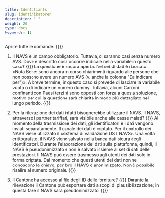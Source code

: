 ```yaml
---
title: Identifiants 
slug: identifikatoren
description: " "
weight: 20
type: docs
keywords: []
---
```


Aprire tutte le domande: {{<collapsibleGroupCommand groupId="identifikatoren">}}

1. Il NAVS è un campo obbligatorio. Tuttavia, ci saranno casi senza numero AVS. Dove è descritto cosa occorre indicare nella variabile in questo caso?
{{<collapsibleBlock groupId="identifikatoren">}}
La questione è ancora aperta. Nel set di dati è riportato: «Nota Bene: sono ancora in corso chiarimenti riguardo alle persone che non possono avere un numero AVS (v. anche la colonna "Da indicare per")». A breve termine, in questo caso si prevede di lasciare la variabile vuota o di indicare un numero dummy. Tuttavia, alcuni Cantoni confinanti con Paesi terzi si sono opposti con forza a questa soluzione, motivo per cui la questione sarà chiarita in modo più dettagliato nel lungo periodo.
{{</collapsibleBlock>}}

2. Per la rilevazione dei dati infatti bisognerebbe utilizzare il NAVS. Il NAVS, attraverso i partner tariffari, sarà visibile anche alle casse malati?
{{<collapsibleBlock groupId="identifikatoren">}}
Al momento della trasmissione dei dati, gli identificatori e i dati vengono inviati separatamente. Il canale dei dati è criptato. Per il controllo dei NAVS viene utilizzato il «sistema di validazione UST NAVS». Una volta crittografato, il NAVS viene salvato nella banca dati sicura degli identificatori. Durante l’elaborazione dei dati sulla piattaforma, quindi, il NAVS è pseudonimizzato e non è salvato insieme al set di dati delle prestazioni. Il NAVS può essere trasmesso agli utenti dei dati solo in forma criptata. Dal momento che questi utenti dei dati non ne conoscono la chiave, per loro il NAVS è anonimizzato. Non è possibile risalire al numero originale.
{{</collapsibleBlock>}}

3. Il Cantone ha accesso al file degli ID delle forniture?
{{<collapsibleBlock groupId="identifikatoren">}}
Durante la rilevazione il Cantone può esportare dati a scopi di plausibilizzazione; in questa fase il NAVS sarà pseudonimizzato.
{{</collapsibleBlock>}}
